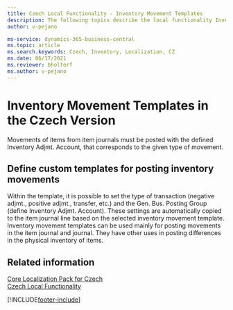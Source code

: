 ```yaml
---
title: Czech Local Functionality - Inventory Movement Templates
description: The following topics describe the local functionality Inventory Movement Templates in the Czech version of Business Central.
author: v-pejano

ms-service: dynamics-365-business-central
ms.topic: article
ms.search.keywords: Czech, Inventory, Localization, CZ
ms.date: 06/17/2021
ms.reviewer: bholtorf
ms.author: v-pejano
---
```



# Inventory Movement Templates in the Czech Version

Movements of items from item journals must be posted with the defined Inventory Adjmt. Account, that corresponds to the given type of movement.

## Define custom templates for posting inventory movements

Within the template, it is possible to set the type of transaction (negative adjmt., positive adjmt., transfer, etc.)  and the Gen. Bus. Posting Group (define Inventory Adjmt. Account).
These settings are automatically copied to the item journal line based on the selected inventory movement template.
Inventory movement templates can be used mainly for posting movements in the item journal and  journal. They have other uses in posting differences in the physical inventory of items.

## Related information

[Core Localization Pack for Czech](ui-extensions-core-localization-pack-cz.md)  
[Czech Local Functionality](czech-local-functionality.md)  


[!INCLUDE[footer-include](../../includes/footer-banner.md)]
